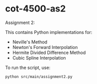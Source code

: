 # cot-4500-as2
Assignment 2:

This contains Python implementations for:
- Neville's Method
- Newton's Forward Interpolation
- Hermite Divided Difference Method
- Cubic Spline Interpolation

To run the script, use:

```sh
python src/main/assignment2.py
